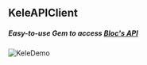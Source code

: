 ## KeleAPIClient
##### Easy-to-use Gem to access [Bloc's API](http://docs.blocapi.apiary.io/#)

![KeleDemo](http://imgur.com/1wGJI2Y)
